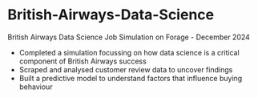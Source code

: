 # British-Airways-Data-Science

British Airways Data Science Job Simulation on Forage - December 2024

 * Completed a simulation focussing on how data science is a critical component of British Airways success
 * Scraped and analysed customer review data to uncover findings
 * Built a predictive model to understand factors that influence buying behaviour